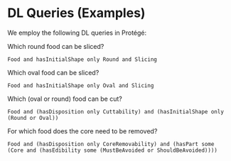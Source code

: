 # DL Queries (Examples)

We employ the following DL queries in Protégé:

Which round food can be sliced?
```
Food and hasInitialShape only Round and Slicing
```

Which oval food can be sliced?
```
Food and hasInitialShape only Oval and Slicing
```

Which (oval or round) food can be cut?
```
Food and (hasDisposition only Cuttability) and (hasInitialShape only (Round or Oval))
```

For which food does the core need to be removed?
```
Food and (hasDisposition only CoreRemovability) and (hasPart some (Core and (hasEdibility some (MustBeAvoided or ShouldBeAvoided))))
```

